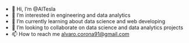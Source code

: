 - 👋 Hi, I’m @AlTesla
- 👀 I’m interested in engineering and data analytics
- 🌱 I’m currently learning about data science and web developing
- 💞️ I’m looking to collaborate on data science and data analytics projects 
- 📫 How to reach me alvaro.corona91@gmail.com

<!---
AlTesla/AlTesla is a ✨ special ✨ repository because its `README.md` (this file) appears on your GitHub profile.
You can click the Preview link to take a look at your changes.
--->
